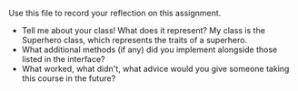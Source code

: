 Use this file to record your reflection on this assignment.

- Tell me about your class! What does it represent?
   My class is the Superhero class, which represents the traits of a superhero. 
- What additional methods (if any) did you implement alongside those listed in the interface?
- What worked, what didn't, what advice would you give someone taking this course in the future?
